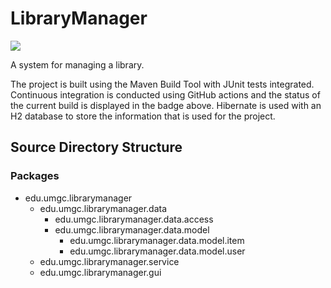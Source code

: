 # LibraryManager

![](https://github.com/srichs/LibraryManager/workflows/build/badge.svg)

A system for managing a library.

The project is built using the Maven Build Tool with JUnit tests integrated. Continuous integration is conducted using GitHub actions and the status of the current build is displayed in the badge above. Hibernate is used with an H2 database to store the information that is used for the project.

## Source Directory Structure

### Packages
* edu.umgc.librarymanager
    * edu.umgc.librarymanager.data
        * edu.umgc.librarymanager.data.access
        * edu.umgc.librarymanager.data.model
            * edu.umgc.librarymanager.data.model.item
            * edu.umgc.librarymanager.data.model.user
    * edu.umgc.librarymanager.service
    * edu.umgc.librarymanager.gui
